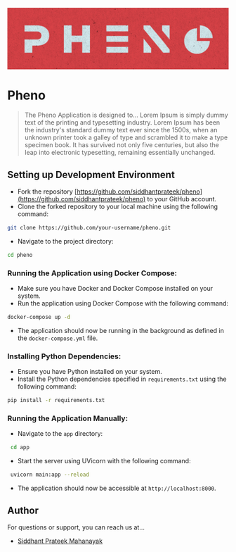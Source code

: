 ![](./assets/pheno-th.png)

# Pheno

> The Pheno Application is designed to... Lorem Ipsum is simply dummy text of the printing and typesetting industry. Lorem Ipsum has been the industry's standard dummy text ever since the 1500s, when an unknown printer took a galley of type and scrambled it to make a type specimen book. It has survived not only five centuries, but also the leap into electronic typesetting, remaining essentially unchanged. 



## Setting up Development Environment

- Fork the repository [https://github.com/siddhantprateek/pheno](https://github.com/siddhantprateek/pheno) to your GitHub account.
- Clone the forked repository to your local machine using the following command:

```bash
git clone https://github.com/your-username/pheno.git
```
- Navigate to the project directory:
```bash
cd pheno
```

### **Running the Application using Docker Compose**:

- Make sure you have Docker and Docker Compose installed on your system.
- Run the application using Docker Compose with the following command:

```bash
docker-compose up -d
```

- The application should now be running in the background as defined in the `docker-compose.yml` file.

### **Installing Python Dependencies**:
   
- Ensure you have Python installed on your system.
- Install the Python dependencies specified in `requirements.txt` using the following command:

```bash
pip install -r requirements.txt
```

### **Running the Application Manually**:

- Navigate to the `app` directory:
```bash
 cd app
```
- Start the server using UVicorn with the following command:
```bash
 uvicorn main:app --reload
```
- The application should now be accessible at `http://localhost:8000`.

## Author

For questions or support, you can reach us at...
- [Siddhant Prateek Mahanayak]()